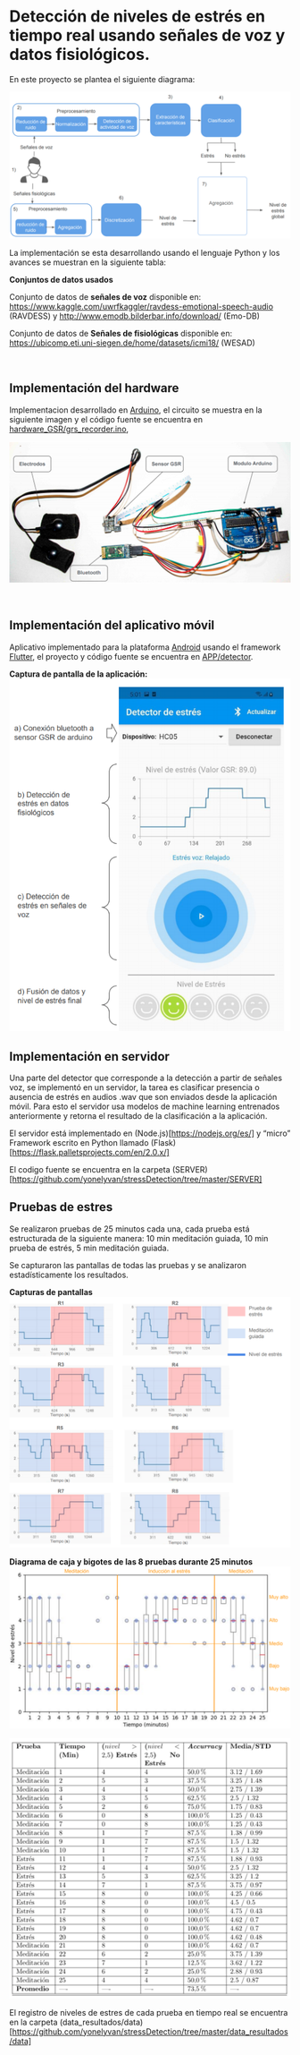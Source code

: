 # Detección de niveles de estrés en tiempo real usando señales de voz y datos fisiológicos.
 
 
 
 
En este proyecto se plantea el siguiente diagrama:
 
 
![Screenshot](pipeline.png)
 
La implementación se esta desarrollando usando el lenguaje Python y los avances se muestran en la siguiente tabla:
 


__Conjuntos de datos usados__

Conjunto de datos de **señales de voz** disponible en: https://www.kaggle.com/uwrfkaggler/ravdess-emotional-speech-audio (RAVDESS) y http://www.emodb.bilderbar.info/download/ (Emo-DB)


Conjunto de datos de **Señales de fisiológicas** disponible en: https://ubicomp.eti.uni-siegen.de/home/datasets/icmi18/ (WESAD)



<br/>

## Implementación del hardware
Implementacion desarrollado en [Arduino](https://www.arduino.cc/en/software), el circuito se muestra en la siguiente imagen y el código fuente se encuentra en [hardware_GSR/grs_recorder.ino](https://github.com/yonelyvan/stressDetection/blob/master/hardware_GSR/grs_recorder.ino), 

![Screenshot](hardware_GSR/hardware.png)

<br/>

## Implementación del aplicativo móvil
Aplicativo implementado para la plataforma [Android](https://www.android.com/intl/es_es/) usando el framework [Flutter](https://flutter.dev/), el proyecto y código fuente se encuentra en [APP/detector](https://github.com/yonelyvan/stressDetection/tree/master/APP/detector).

__Captura de pantalla de la aplicación:__
![Screenshot](ui_app.png)

## Implementación en servidor

Una parte del detector que corresponde a la detección a partir de señales voz, se implementó en un servidor, la tarea es clasificar presencia o ausencia de estrés en audios .wav que son enviados desde la aplicación móvil. Para esto el servidor usa modelos de machine learning entrenados anteriormente y retorna el resultado de la clasificación a la aplicación.

El servidor está implementado en (Node.js)[https://nodejs.org/es/] y “micro” Framework escrito en Python llamado (Flask)[https://flask.palletsprojects.com/en/2.0.x/]

El codigo fuente se encuentra en la carpeta (SERVER)[https://github.com/yonelyvan/stressDetection/tree/master/SERVER]




## Pruebas de estres
Se realizaron pruebas de 25 minutos cada una, cada prueba está estructurada de la siguiente manera: 10 min meditación guiada, 10 min prueba de estrés, 5 min meditación guiada.

Se capturaron las pantallas de todas las pruebas y se analizaron estadísticamente los resultados.

__Capturas de pantallas__
![Screenshot](data_resultados/realtime-stress-levels.png)

__Diagrama de caja y bigotes de las 8 pruebas durante 25 minutos__
![Screenshot](data_resultados/25min_8test.png)

![Screenshot](data_resultados/res.png)


El registro de niveles de estres de cada prueba en tiempo real se encuentra en la carpeta (data_resultados/data)[https://github.com/yonelyvan/stressDetection/tree/master/data_resultados/data]



